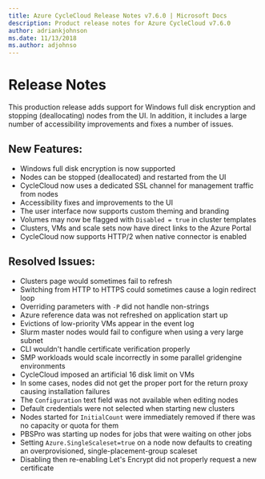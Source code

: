 ```yaml
---
title: Azure CycleCloud Release Notes v7.6.0 | Microsoft Docs
description: Product release notes for Azure CycleCloud v7.6.0
author: adriankjohnson
ms.date: 11/13/2018
ms.author: adjohnso
---
```


# Release Notes

This production release adds support for Windows full disk encryption and stopping (deallocating) nodes from the UI. In addition, it includes a large number of accessibility improvements and fixes a number of issues.

## New Features:
 * Windows full disk encryption is now supported
 * Nodes can be stopped (deallocated) and restarted from the UI
 * CycleCloud now uses a dedicated SSL channel for management traffic from nodes
 * Accessibility fixes and improvements to the UI
 * The user interface now supports custom theming and branding
 * Volumes may now be flagged with `Disabled = true` in cluster templates
 * Clusters, VMs and scale sets now have direct links to the Azure Portal
 * CycleCloud now supports HTTP/2 when native connector is enabled

## Resolved Issues:
 * Clusters page would sometimes fail to refresh
 * Switching from HTTP to HTTPS could sometimes cause a login redirect loop
 * Overriding parameters with `-P` did not handle non-strings
 * Azure reference data was not refreshed on application start up
 * Evictions of low-priority VMs appear in the event log
 * Slurm master nodes would fail to configure when using a very large subnet
 * CLI wouldn't handle certificate verification properly
 * SMP workloads would scale incorrectly in some parallel gridengine environments
 * CycleCloud imposed an artificial 16 disk limit on VMs
 * In some cases, nodes did not get the proper port for the return proxy causing installation failures
 * The `Configuration` text field was not available when editing nodes
 * Default credentials were not selected when starting new clusters
 * Nodes started for `InitialCount` were immediately removed if there was no capacity or quota for them
 * PBSPro was starting up nodes for jobs that were waiting on other jobs
 * Setting `Azure.SingleScaleset=true` on a node now defaults to creating an overprovisioned, single-placement-group scaleset
 * Disabling then re-enabling Let's Encrypt did not properly request a new certificate